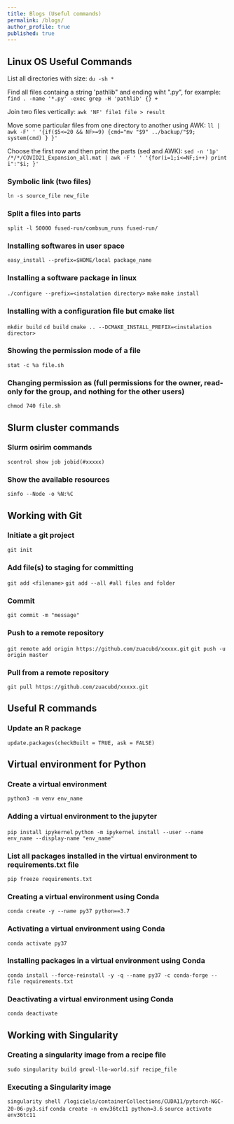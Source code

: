 ```yaml
---
title: Blogs (Useful commands)
permalink: /blogs/
author_profile: true
published: true
---
```


## Linux OS Useful Commands

List all directories with size:
`du -sh *`

Find all files containg a string 'pathlib" and ending wiht ".py", for example:
`find . -name '*.py' -exec grep -H 'pathlib' {} +`

Join two files vertically:
`awk 'NF' file1 file > result`

Move some particular files from one directory to another using AWK:
`ll | awk -F' ' '{if($5<=20 && NF>=9) {cmd="mv "$9" ../backup/"$9; system(cmd) } }'`

Choose the first row and then print the parts (sed and AWK):
`sed -n '1p' /*/*/COVID21_Expansion_all.mat | awk -F ' ' '{for(i=1;i<=NF;i++) print i":"$i; }'`

### Symbolic link (two files)
`ln -s source_file new_file`

### Split a files into parts
`split -l 50000 fused-run/combsum_runs fused-run/`

### Installing softwares in user space
`easy_install --prefix=$HOME/local package_name`

### Installing a software package in linux 
`./configure --prefix=<instalation directory>`
`make`
`make install`

### Installing with a configuration file but cmake list
`mkdir build`
`cd build`
`cmake .. --DCMAKE_INSTALL_PREFIX=<instalation director>`

### Showing the permission mode of a file
`stat -c %a file.sh`

### Changing permission as (full permissions for the owner, read-only for the group, and nothing for the other users)
`chmod 740 file.sh`


## Slurm cluster commands

### Slurm osirim commands
`scontrol show job jobid(#xxxxx)`

### Show the available resources
`sinfo --Node -o %N:%C`


## Working with Git

### Initiate a git project
`git init`

### Add file(s) to staging for committing
`git add <filename>`
`git add --all #all files and folder`

### Commit
`git commit -m "message"`

### Push to a remote repository
`git remote add origin https://github.com/zuacubd/xxxxx.git`
`git push -u origin master`

### Pull from a remote repository
`git pull https://github.com/zuacubd/xxxxx.git`


## Useful R commands

### Update an R package
`update.packages(checkBuilt = TRUE, ask = FALSE)`


## Virtual environment for Python
### Create a virtual environment
`python3 -m venv env_name`

### Adding a virtual environment to the jupyter
`pip install ipykernel`
`python -m ipykernel install --user --name env_name --display-name "env_name"`

### List all packages installed in the virtual environment to requirements.txt file
`pip freeze requirements.txt`

### Creating a virtual environment using Conda
`conda create -y --name py37 python==3.7`

### Activating a virtual environment using Conda
`conda activate py37`

### Installing packages in a virtual environment using Conda
`conda install --force-reinstall -y -q --name py37 -c conda-forge --file requirements.txt`

### Deactivating a virtual environment using Conda
`conda deactivate`


## Working with Singularity

### Creating a singularity image from a recipe file 
`sudo singularity build growl-llo-world.sif recipe_file`

### Executing a Singularity image
`singularity shell /logiciels/containerCollections/CUDA11/pytorch-NGC-20-06-py3.sif`
`conda create -n env36tc11 python=3.6`
`source activate env36tc11`
